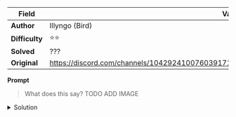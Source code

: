 |Field|Value|
|---|---|
|**Author**|Illyngo (Bird)|
|**Difficulty**|⭐⭐|
|**Solved**|???|
|**Original**|https://discord.com/channels/1042924100760391710/1110625554476040323/1150545168253071400|

**Prompt**
> What does this say?
> TODO ADD IMAGE

<details>
<summary>Solution</summary>
  
TO BE STUDIED
</details>
